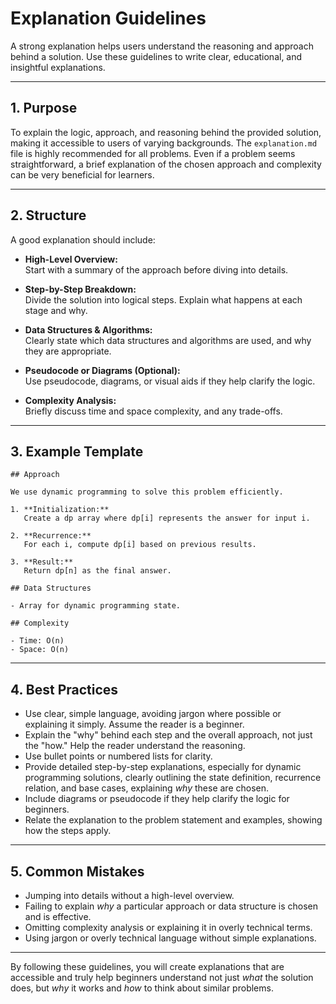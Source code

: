 # Explanation Guidelines

A strong explanation helps users understand the reasoning and approach behind a solution. Use these guidelines to write clear, educational, and insightful explanations.

---

## 1. Purpose

To explain the logic, approach, and reasoning behind the provided solution, making it accessible to users of varying backgrounds. The `explanation.md` file is highly recommended for all problems. Even if a problem seems straightforward, a brief explanation of the chosen approach and complexity can be very beneficial for learners.

---

## 2. Structure

A good explanation should include:

- **High-Level Overview:**  
  Start with a summary of the approach before diving into details.

- **Step-by-Step Breakdown:**  
  Divide the solution into logical steps. Explain what happens at each stage and why.

- **Data Structures & Algorithms:**  
  Clearly state which data structures and algorithms are used, and why they are appropriate.

- **Pseudocode or Diagrams (Optional):**  
  Use pseudocode, diagrams, or visual aids if they help clarify the logic.

- **Complexity Analysis:**  
  Briefly discuss time and space complexity, and any trade-offs.

---

## 3. Example Template

```
## Approach

We use dynamic programming to solve this problem efficiently.

1. **Initialization:**  
   Create a dp array where dp[i] represents the answer for input i.

2. **Recurrence:**  
   For each i, compute dp[i] based on previous results.

3. **Result:**  
   Return dp[n] as the final answer.

## Data Structures

- Array for dynamic programming state.

## Complexity

- Time: O(n)
- Space: O(n)
```

---

## 4. Best Practices

- Use clear, simple language, avoiding jargon where possible or explaining it simply. Assume the reader is a beginner.
- Explain the "why" behind each step and the overall approach, not just the "how." Help the reader understand the reasoning.
- Use bullet points or numbered lists for clarity.
- Provide detailed step-by-step explanations, especially for dynamic programming solutions, clearly outlining the state definition, recurrence relation, and base cases, explaining *why* these are chosen.
- Include diagrams or pseudocode if they help clarify the logic for beginners.
- Relate the explanation to the problem statement and examples, showing how the steps apply.

---

## 5. Common Mistakes

- Jumping into details without a high-level overview.
- Failing to explain *why* a particular approach or data structure is chosen and is effective.
- Omitting complexity analysis or explaining it in overly technical terms.
- Using jargon or overly technical language without simple explanations.

---

By following these guidelines, you will create explanations that are accessible and truly help beginners understand not just *what* the solution does, but *why* it works and *how* to think about similar problems.